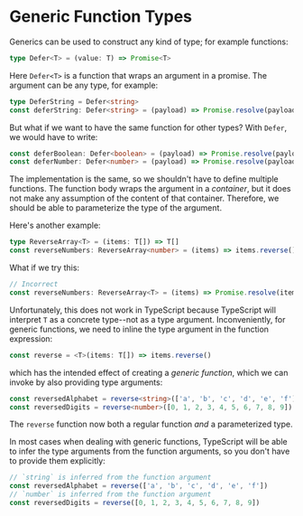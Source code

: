 # Generic Function Types

Generics can be used to construct any kind of type; for example functions:

```typescript
type Defer<T> = (value: T) => Promise<T>
```

Here `Defer<T>` is a function that wraps an argument in a promise. The argument can be any type, for example:

```typescript
type DeferString = Defer<string>
const deferString: Defer<string> = (payload) => Promise.resolve(payload)
```

But what if we want to have the same function for other types? With `Defer`, we would have to write:

```typescript
const deferBoolean: Defer<boolean> = (payload) => Promise.resolve(payload)
const deferNumber: Defer<number> = (payload) => Promise.resolve(payload)
```

The implementation is the same, so we shouldn't have to define multiple functions. The function body wraps the argument in a _container_, but it does not make any assumption of the content of that container. Therefore, we should be able to parameterize the type of the argument.

Here's another example:

```typescript
type ReverseArray<T> = (items: T[]) => T[]
const reverseNumbers: ReverseArray<number> = (items) => items.reverse()
```

What if we try this:

```typescript
// Incorrect
const reverseNumbers: ReverseArray<T> = (items) => Promise.resolve(items)
```

Unfortunately, this does not work in TypeScript because TypeScript will interpret `T` as a concrete type--not as a type argument. Inconveniently, for generic functions, we need to inline the type argument in the function expression:

```typescript
const reverse = <T>(items: T[]) => items.reverse()
```

which has the intended effect of creating a _generic function_, which we can invoke by also providing type arguments:

```typescript
const reversedAlphabet = reverse<string>(['a', 'b', 'c', 'd', 'e', 'f'])
const reversedDigits = reverse<number>([0, 1, 2, 3, 4, 5, 6, 7, 8, 9])
```

The `reverse` function now both a regular function _and_ a parameterized type.

In most cases when dealing with generic functions, TypeScript will be able to infer the type arguments from the function arguments, so you don't have to provide them explicitly:

```typescript
// `string` is inferred from the function argument
const reversedAlphabet = reverse(['a', 'b', 'c', 'd', 'e', 'f'])
// `number` is inferred from the function argument
const reversedDigits = reverse([0, 1, 2, 3, 4, 5, 6, 7, 8, 9])
```
